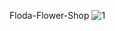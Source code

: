 Floda-Flower-Shop
![1](https://user-images.githubusercontent.com/90233553/187419075-a0954ab9-10e5-4811-adb2-eb28e51baf9b.PNG)
